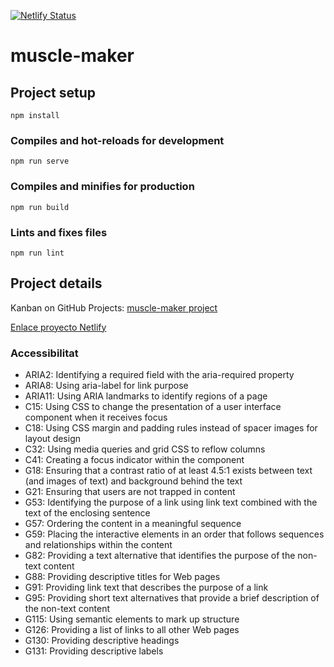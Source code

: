 [![Netlify Status](https://api.netlify.com/api/v1/badges/f9582bd0-2b4f-4bc5-8bee-ae0c14537f8d/deploy-status)](https://app.netlify.com/sites/unruffled-hodgkin-c0b498/deploys)

# muscle-maker

## Project setup

```
npm install
```

### Compiles and hot-reloads for development

```
npm run serve
```

### Compiles and minifies for production

```
npm run build
```

### Lints and fixes files

```
npm run lint
```

## Project details

Kanban on GitHub Projects: [muscle-maker project](https://github.com/victoriapelaez/muscle-maker/projects/1)

[Enlace proyecto Netlify](https://unruffled-hodgkin-c0b498.netlify.app/)

### Accessibilitat

- ARIA2: Identifying a required field with the aria-required property
- ARIA8: Using aria-label for link purpose
- ARIA11: Using ARIA landmarks to identify regions of a page
- C15: Using CSS to change the presentation of a user interface component when it receives focus
- C18: Using CSS margin and padding rules instead of spacer images for layout design
- C32: Using media queries and grid CSS to reflow columns
- C41: Creating a focus indicator within the component
- G18: Ensuring that a contrast ratio of at least 4.5:1 exists between text (and images of text) and background behind the text
- G21: Ensuring that users are not trapped in content
- G53: Identifying the purpose of a link using link text combined with the text of the enclosing sentence
- G57: Ordering the content in a meaningful sequence
- G59: Placing the interactive elements in an order that follows sequences and relationships within the content
- G82: Providing a text alternative that identifies the purpose of the non-text content
- G88: Providing descriptive titles for Web pages
- G91: Providing link text that describes the purpose of a link
- G95: Providing short text alternatives that provide a brief description of the non-text content
- G115: Using semantic elements to mark up structure
- G126: Providing a list of links to all other Web pages
- G130: Providing descriptive headings
- G131: Providing descriptive labels
